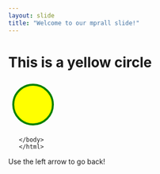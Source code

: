 ```yaml
---
layout: slide
title: "Welcome to our mprall slide!"
---
```

<html>
<body>

<h1>This is a yellow circle</h1>

<svg width="100" height="100">
   <circle cx="50" cy="50" r="40" stroke="green" stroke-width="4" fill="yellow" />
      </svg> 
       
       </body>
       </html>

Use the left arrow to go back!
